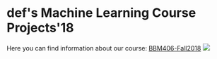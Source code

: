 # def's Machine Learning Course Projects'18
Here you can find information about our course: [BBM406-Fall2018](https://web.cs.hacettepe.edu.tr/~aykut/classes/fall2018/bbm406/)
![](https://imgs.xkcd.com/comics/machine_learning.png)<br><br>

